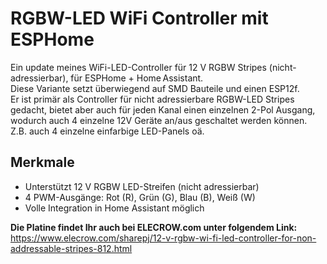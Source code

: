# RGBW-LED WiFi Controller mit ESPHome  
Ein update meines Wi­Fi-LED-Controller für 12 V RGBW Stripes (nicht-adressierbar), für ESPHome + Home Assistant.  
Diese Variante setzt überwiegend auf SMD Bauteile und einen ESP12f.  
Er ist primär als Controller für nicht adressierbare RGBW-LED Stripes gedacht, bietet aber auch für jeden Kanal einen einzelnen 2-Pol Ausgang, wodurch auch 4 einzelne 12V Geräte an/aus geschaltet werden können.  
Z.B. auch 4 einzelne einfarbige LED-Panels oä.  

## Merkmale  
- Unterstützt 12 V RGBW LED-Streifen (nicht adressierbar)  
- 4 PWM-Ausgänge: Rot (R), Grün (G), Blau (B), Weiß (W)  
- Volle Integration in Home Assistant möglich  
  
**Die Platine findet Ihr auch bei ELECROW.com unter folgendem Link:**  
https://www.elecrow.com/sharepj/12-v-rgbw-wi-fi-led-controller-for-non-addressable-stripes-812.html
  
  
  